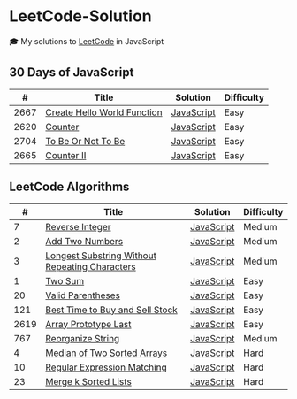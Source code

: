 # LeetCode-Solution

🎓 My solutions to [LeetCode](https://leetcode.com/problemset/all/) in JavaScript

## 30 Days of JavaScript

| #    | Title                                                                                                                                       | Solution                                                                                            | Difficulty |
| ---- | ------------------------------------------------------------------------------------------------------------------------------------------- | --------------------------------------------------------------------------------------------------- | ---------- |
| 2667 | [Create Hello World Function](https://leetcode.com/problems/create-hello-world-function/?envType=study-plan-v2&envId=30-days-of-javascript) | [JavaScript](./LeetCode%2030%20Days%20of%20JavaScript/Closures/2667-create-hello-world-function.js) | Easy       |
| 2620 | [Counter](https://leetcode.com/problems/counter/?envType=study-plan-v2&envId=30-days-of-javascript)                                         | [JavaScript](./LeetCode%2030%20Days%20of%20JavaScript/Closures/2620-counter.js)                     | Easy       |
| 2704 | [To Be Or Not To Be](https://leetcode.com/problems/to-be-or-not-to-be/?envType=study-plan-v2&envId=30-days-of-javascript)                   | [JavaScript](./LeetCode%2030%20Days%20of%20JavaScript/Closures/2704-to-be-or-not-to-be.js)          | Easy       |
| 2665 | [Counter II](https://leetcode.com/problems/counter-ii/?envType=study-plan-v2&envId=30-days-of-javascript)                                   | [JavaScript](./LeetCode%2030%20Days%20of%20JavaScript/Closures/2665-counter-ii.js)                  | Easy       |

## LeetCode Algorithms

| #    | Title                                                                                                                           | Solution                                                            | Difficulty |
| ---- | ------------------------------------------------------------------------------------------------------------------------------- | ------------------------------------------------------------------- | ---------- |
| 7    | [Reverse Integer](https://leetcode.com/problems/reverse-integer/)                                                               | [JavaScript](./7-reverse-integer.js)                                | Medium     |
| 2    | [Add Two Numbers](https://leetcode.com/problems/add-two-numbers/)                                                               | [JavaScript](./2-Add-Two-Numbers.js)                                | Medium     |
| 3    | [Longest Substring Without Repeating Characters](https://leetcode.com/problems/longest-substring-without-repeating-characters/) | [JavaScript](./3-longest-substring-without-repeating-characters.js) | Medium     |
| 1    | [Two Sum](https://leetcode.com/problems/two-sum/)                                                                               | [JavaScript](./1-two-sum.js)                                        | Easy       |
| 20   | [Valid Parentheses](https://leetcode.com/problems/valid-parentheses/)                                                           | [JavaScript](./20-valid-parentheses.js)                             | Easy       |
| 121  | [Best Time to Buy and Sell Stock](https://leetcode.com/problems/best-time-to-buy-and-sell-stock/)                               | [JavaScript](./121-best-time-to-buy-and-sell-stock.js)              | Easy       |
| 2619 | [Array Prototype Last](https://leetcode.com/problems/array-prototype-last/)                                                     | [JavaScript](./2619-array-prototype-last.js)                        | Easy       |
| 767  | [Reorganize String](https://leetcode.com/problems/reorganize-string/)                                                           | [JavaScript](./767-reorganize-string.js)                            | Medium     |
| 4    | [Median of Two Sorted Arrays](https://leetcode.com/problems/median-of-two-sorted-arrays/)                                       | [JavaScript](./4-median-of-two-sorted-arrays.js)                    | Hard       |
| 10   | [Regular Expression Matching](https://leetcode.com/problems/regular-expression-matching/)                                       | [JavaScript](./10-regular-expression-matching.js)                   | Hard       |
| 23   | [Merge k Sorted Lists](https://leetcode.com/problems/merge-k-sorted-lists/)                                                     | [JavaScript](./23-merge-k-sorted-lists.js)                          | Hard       |
